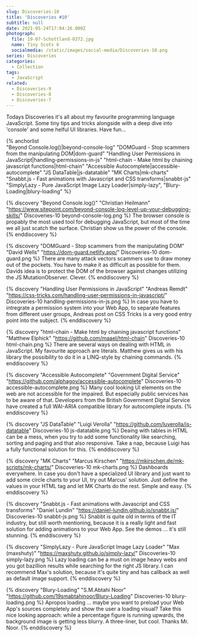 ```yaml
---
slug: Discoveries-10
title: 'Discoveries #10'
subtitle: null
date: 2021-05-24T17:04:26.000Z
photograph:
  file: 19-07-Schottland-0372.jpg
  name: Tiny Scots 6
  socialmedia: /static/images/social-media/Discoveries-10.png
series: Discoveries
categories:
  - Collection
tags:
  - JavaScript
related:
  - Discoveries-9
  - Discoveries-8
  - Discoveries-7
---
```


Todays Discoveries it's all about my favourite programming language JavaScript. Some tiny tips and tricks alongside with a deep dive into 'console' and some helful UI libraries. Have fun...

{% anchorlist  
  "Beyond Console.log()|beyond-console-log"
  "DOMGuard - Stop scammers from the manipulating DOM|dom-guard"
  "Handling User Permissions in JavaScript|handling-permissions-in-js"
  "html-chain - Make html by chaining javascript functions|html-chain"
  "Accessible Autocomplete|accessible-autocomplete"
  "JS DataTable|js-datatable"
  "MK Charts|mk-charts"
  "Snabbt.js - Fast animations with Javascript and CSS transforms|snabbt-js"
  "SimplyLazy - Pure JavaScript Image Lazy Loader|simply-lazy",
  "Blury-Loading|blury-loading"
%}

<!-- more -->

{% discovery "Beyond Console.log()" "Christian Heilmann" "https://www.sitepoint.com/beyond-console-log-level-up-your-debugging-skills/" Discoveries-10 beyond-console-log.png %}
The browser console is propably the most used tool for debugging JavaScript, but most of the time we all just scatch the surface. Christian show us the power of the console.
{% enddiscovery %}

{% discovery "DOMGuard - Stop scammers from the manipulating DOM" "David Wells" "https://dom-guard.netlify.app/" Discoveries-10 dom-guard.png %}
There are many attack vectors scammers use to draw money out of the pockets. You have to make it as difficult as possible for them. Davids idea is to protect the DOM of the browser against changes utilizing the JS MutationObserver. Clever.
{% enddiscovery %}

{% discovery "Handling User Permissions in JavaScript" "Andreas Remdt" "https://css-tricks.com/handling-user-permissions-in-javascript/" Discoveries-10 handling-permissions-in-js.png %}
In case you have to intregrate a permission system into your Web App, to separate features from different user groups, Andreas post on CSS Tricks is a very good entry point into the subject.
{% enddiscovery %}

{% discovery "html-chain - Make html by chaining javascript functions" "Matthew Elphick" "https://github.com/maael/html-chain" Discoveries-10 html-chain.png %}
There are several ways on dealing with HTML in JavaScript. My favourite approach are literals. Matthew gives us with his library the possibility to do it in a LINQ-style by chaining commands.
{% enddiscovery %}

{% discovery "Accessible Autocomplete" "Government Digital Service" "https://github.com/alphagov/accessible-autocomplete" Discoveries-10 accessible-autocomplete.png %}
Many cool looking UI elements on the web are not accessible for the impaired. But especially public services has to be aware of that. Developers from the British Government Digital Service have created a full WAI-ARIA compatible library for autocomplete inputs.
{% enddiscovery %}

{% discovery "JS DataTable" "Luigi Verolla" "https://github.com/luverolla/js-datatable" Discoveries-10 js-datatable.png %}
Deaing with tables in HTML can be a mess, when you try to add some functionality like searching, sorting and paging and that also responsive. Take a nap, because Luigi has a fully functional solution for this.
{% enddiscovery %}

{% discovery "MK Charts" "Marcus Kirschen" "https://mkirschen.de/mk-scripts/mk-charts/" Discoveries-10 mk-charts.png %}
Dashboards everywhere. In case you don't have a specialized UI library and just want to add some circle charts to your UI, try out Marcus' solution. Just define the values in your HTML tag and let MK Charts do the rest. Simple and easy.
{% enddiscovery %}

{% discovery "Snabbt.js - Fast animations with Javascript and CSS transforms" "Daniel Lundin" "https://daniel-lundin.github.io/snabbt.js/" Discoveries-10 snabbt-js.png %}
Snabbt is quite old in terms of the IT industry, but still worth mentioning, because it is a really light and fast solution for adding animations to your Web App. See the demos ... it's still stunning.
{% enddiscovery %}

{% discovery "SimplyLazy - Pure JavaScript Image Lazy Loader" "Max (maxshuty)" "https://maxshuty.github.io/simply-lazy/" Discoveries-10 simply-lazy.png %}
Lazy loading can be a must on image heavy webs and you got bazillion results while searching for the right JS library. I can recommend Max's solution, because it's quite tiny and has callback as well as default image support.
{% enddiscovery %}

{% discovery "Blury-Loading" "S.M.Abtahi Noor" "https://github.com/19smabtahinoor/Blury-Loading" Discoveries-10 blury-loading.png %}
Apropos loading ... maybe you want to preload your Web App's sources completely and show the user a loading visual? Take this nice looking approach: while a percentage figure is running upwards, the background image is getting less blurry. A three-liner, but cool. Thanks Mr. Noor.
{% enddiscovery %}
